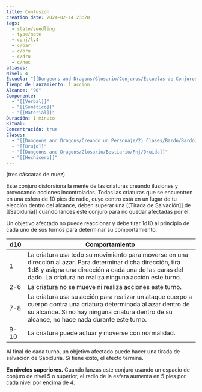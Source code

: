 ```yaml
---
title: Confusión
creation date: 2024-02-14 23:20
tags:
  - state/seedling
  - type/note
  - conj/lv4
  - c/bar
  - c/bru
  - c/dru
  - c/hec
aliases: 
Nivel: 4
Escuela: "[[Dungeons and Dragons/Glosario/Conjuros/Escuelas de Conjuros/Encantamiento]]"
Tiempo_de_Lanzamiento: 1 accion
Alcance: "90"
Componente:
  - "[[Verbal]]"
  - "[[Somático]]"
  - "[[Material]]"
Duración: 1 minuto
Ritual: 
Concentración: true
Clases:
  - "[[Dungeons and Dragons/Creando un Personaje/2) Clases/Bardo/Bardo]]"
  - "[[Brujo]]"
  - "[[Dungeons and Dragons/Glosario/Bestiario/Pnj/Druida]]"
  - "[[Hechicero]]"
---
```

(tres cáscaras de nuez)

Este conjuro distorsiona la mente de las criaturas creando ilusiones y provocando acciones incontroladas. Todas las criaturas que se encuentren en una esfera de 10 pies de radio, cuyo centro está en un lugar de tu elección dentro del alcance, deben superar una [[Tirada de Salvación]] de [[Sabiduría]] cuando lances este conjuro para no quedar afectadas por él.

Un objetivo afectado no puede reaccionar y debe tirar 1d10 al principio de cada uno de sus turnos para determinar su comportamiento.

| d10 | Comportamiento |
| ---- | ---- |
| 1 | La criatura usa todo su movimiento para moverse en una dirección al azar. Para determinar dicha dirección, tira 1d8 y asigna una dirección a cada una de las caras del dado. La criatura no realiza ninguna acción este turno. |
| 2-6 | La criatura no se mueve ni realiza acciones este turno. |
| 7-8 | La criatura usa su acción para realizar un ataque cuerpo a cuerpo contra una criatura determinada al azar dentro de su alcance. Si no hay ninguna criatura dentro de su alcance, no hace nada durante este turno. |
| 9-10 | La criatura puede actuar y moverse con normalidad. |

Al final de cada turno, un objetivo afectado puede hacer una tirada de salvación de Sabiduría. Si tiene éxito, el efecto termina.

**En niveles superiores.** Cuando lanzas este conjuro usando un espacio de conjuro de nivel 5 o superior, el radio de la esfera aumenta en 5 pies por cada nivel por encima de 4.